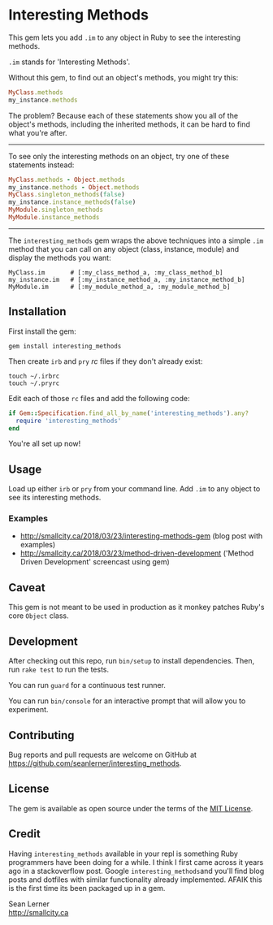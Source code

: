 # Interesting Methods

This gem lets you add `.im` to any object in Ruby to see the interesting methods.

`.im` stands for 'Interesting Methods'.

Without this gem, to find out an object's methods, you might try this:

```ruby
MyClass.methods
my_instance.methods
```

The problem? Because each of these statements show you all of the object's methods, including the inherited methods, it can be hard to find what you're after. 

---

To see only the interesting methods on an object, try one of these statements instead:

```ruby
MyClass.methods - Object.methods
my_instance.methods - Object.methods
MyClass.singleton_methods(false)
my_instance.instance_methods(false)
MyModule.singleton_methods
MyModule.instance_methods
```

---

The `interesting_methods` gem wraps the above techniques into a simple `.im` method that you can call on any object (class, instance, module) and display the methods you want:

```
MyClass.im       # [:my_class_method_a, :my_class_method_b]
my_instance.im   # [:my_instance_method_a, :my_instance_method_b]
MyModule.im      # [:my_module_method_a, :my_module_method_b]
```

## Installation

First install the gem:

```shell
gem install interesting_methods
```

Then create `irb` and `pry` *rc* files if they don't already exist:

```shell
touch ~/.irbrc
touch ~/.pryrc
```

Edit each of those `rc` files and add the following code:

```ruby
if Gem::Specification.find_all_by_name('interesting_methods').any?
  require 'interesting_methods'
end
```

You're all set up now!

## Usage

Load up either `irb` or `pry` from your command line.
Add `.im` to any object to see its interesting methods.

### Examples

- <http://smallcity.ca/2018/03/23/interesting-methods-gem> (blog post with examples)
- <http://smallcity.ca/2018/03/23/method-driven-development> ('Method Driven Development' screencast using gem)

## Caveat

This gem is not meant to be used in production as it monkey patches Ruby's core `Object` class.

## Development

After checking out this repo, run `bin/setup` to install dependencies. Then, run `rake test` to run the tests.

You can run `guard` for a continuous test runner.

You can run `bin/console` for an interactive prompt that will allow you to experiment.

## Contributing

Bug reports and pull requests are welcome on GitHub at https://github.com/seanlerner/interesting_methods.

## License

The gem is available as open source under the terms of the [MIT License](https://opensource.org/licenses/MIT).

## Credit

Having `interesting_methods` available in your repl is something Ruby programmers have been doing for a while. I think I first came across it years ago in a stackoverflow post. Google `interesting_methods`and you'll find blog posts and dotfiles with similar functionality already implemented. AFAIK this is the first time its been packaged up in a gem.

Sean Lerner<br>
http://smallcity.ca
